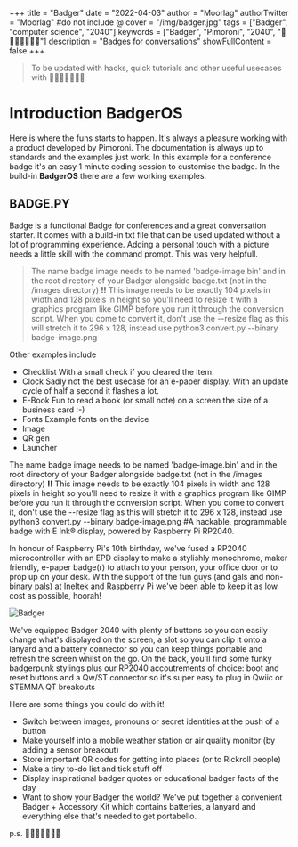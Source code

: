 +++
title = "Badger"
date = "2022-04-03"
author = "Moorlag"
authorTwitter = "Moorlag" #do not include @
cover = "/img/badger.jpg"
tags = ["Badger", "computer science", "2040"]
keywords = ["Badger", "Pimoroni", "2040", "🦡🦡🦡🦡🍄🍄🐍"]
description = "Badges for conversations"
showFullContent = false
+++

> To be updated with hacks, quick tutorials and other useful usecases with 🦡🦡🦡🦡🍄🍄🐍

# Introduction BadgerOS
Here is where the funs starts to happen. It's always a pleasure working with a product developed by Pimoroni. The documentation is always up to standards and the examples just work. In this example for a conference badge it's an easy 1 minute coding session to customise the badge. In the build-in **BadgerOS** there are a few working examples.
## BADGE.PY
Badge is a functional Badge for conferences and a great conversation starter. It comes with a build-in txt file that can be used updated without a lot of programming experience. Adding a personal touch with a picture needs a little skill with the command prompt.
This was very helpfull.
> The name badge image needs to be named 'badge-image.bin' and in the root directory of your Badger alongside badge.txt (not in the /images directory) **!!**
This image needs to be exactly 104 pixels in width and 128 pixels in height so you'll need to resize it with a graphics program like GIMP before you run it through the conversion script. When you come to convert it, don't use the --resize flag as this will stretch it to 296 x 128, instead use python3 convert.py --binary badge-image.png

Other examples include
- Checklist
With a small check if you cleared the item.
- Clock
Sadly not the best usecase for an e-paper display. With an update cycle of half a second it flashes a lot.
- E-Book
Fun to read a book (or small note) on a screen the size of a business card :-)
- Fonts
Example fonts on the device
- Image
- QR gen
- Launcher

The name badge image needs to be named 'badge-image.bin' and in the root directory of your Badger alongside badge.txt (not in the /images directory) **!!**
This image needs to be exactly 104 pixels in width and 128 pixels in height so you'll need to resize it with a graphics program like GIMP before you run it through the conversion script. When you come to convert it, don't use the --resize flag as this will stretch it to 296 x 128, instead use python3 convert.py --binary badge-image.png
#A hackable, programmable badge with E Ink® display, powered by Raspberry Pi RP2040.

In honour of Raspberry Pi's 10th birthday, we've fused a RP2040 microcontroller with an EPD display to make a stylishly monochrome, maker friendly, e-paper badge(r) to attach to your person, your office door or to prop up on your desk. With the support of the fun guys (and gals and non-binary pals) at Ineltek and Raspberry Pi we've been able to keep it as low cost as possible, hoorah!

![Badger](/img/badger.webp)

We've equipped Badger 2040 with plenty of buttons so you can easily change what's displayed on the screen, a slot so you can clip it onto a lanyard and a battery connector so you can keep things portable and refresh the screen whilst on the go. On the back, you'll find some funky badgerpunk stylings plus our RP2040 accoutrements of choice: boot and reset buttons and a Qw/ST connector so it's super easy to plug in Qwiic or STEMMA QT breakouts

Here are some things you could do with it!

- Switch between images, pronouns or secret identities at the push of a button
- Make yourself into a mobile weather station or air quality monitor (by adding a sensor breakout)
- Store important QR codes for getting into places (or to Rickroll people)
- Make a tiny to-do list and tick stuff off
- Display inspirational badger quotes or educational badger facts of the day
- Want to show your Badger the world? We've put together a convenient Badger + Accessory Kit which contains batteries, a lanyard and everything else that's needed to get portabello.

p.s. 🦡🦡🦡🦡🍄🍄🐍
